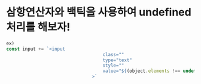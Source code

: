 # 삼항연산자와 백틱을 사용하여 undefined 처리를 해보자!

```javascript
ex)
const input += `<input
									class=""
									type="text"
									style=""
									value="${(object.elements !== undefined) ? object.elements : ''}"
								>`
```
